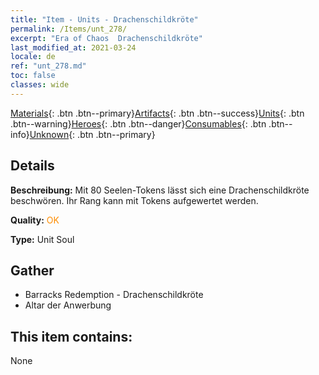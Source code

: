 ```yaml
---
title: "Item - Units - Drachenschildkröte"
permalink: /Items/unt_278/
excerpt: "Era of Chaos  Drachenschildkröte"
last_modified_at: 2021-03-24
locale: de
ref: "unt_278.md"
toc: false
classes: wide
---
```

 [Materials](/de/Items/){: .btn .btn--primary}[Artifacts](/de/Items/Artifacts/){: .btn .btn--success}[Units](/de/Items/Units/){: .btn .btn--warning}[Heroes](/de/Items/Heroes/){: .btn .btn--danger}[Consumables](/de/Items/Consumables/){: .btn .btn--info}[Unknown](/de/Items/Unknown/){: .btn .btn--primary}

## Details
 **Beschreibung:** Mit 80 Seelen-Tokens lässt sich eine Drachenschildkröte beschwören. Ihr Rang kann mit Tokens aufgewertet werden.

 **Quality:** <span style="color: #FF8C00">OK</span>

 **Type:** Unit Soul

## Gather

*    Barracks Redemption - Drachenschildkröte 
*    Altar der Anwerbung 

## This item contains:

  None

